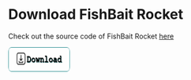 # Download FishBait Rocket

Check out the source code of FishBait Rocket [here](https://github.com/fishbait-rocket/fishbait-rocket-program)

<a href="FishBait-Rocket.zip" download>
  <img src="button.png" alt="FishBait-Rocket" width="125" height="50">
</a>
